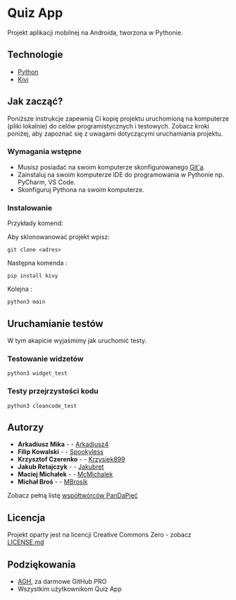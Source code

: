 # Quiz App

Projekt aplikacji mobilnej na Androida, tworzona w Pythonie. 

## Technologie
* [Python](https://www.python.org/)
* [Kivi](https://kivy.org/)

## Jak zacząć?

Poniższe instrukcje zapewnią Ci kopię projektu uruchomioną na komputerze (pliki lokalnie) do celów programistycznych i testowych. Zobacz kroki poniżej, aby zapoznać się z uwagami dotyczącymi uruchamiania projektu.

### Wymagania wstępne

* Musisz posiadać na swoim komputerze skonfigurowanego [Git'a](https://git-scm.com/). 
* Zainstaluj na swoim komputerze IDE do programowania w Pythonie np. PyCharm, VS Code. 
* Skonfiguruj Pythona na swoim komputerze.

### Instalowanie

Przykłady komend:

Aby sklonowanować projekt wpisz:

```
git clone <adres>
```

Następna komenda :

```
pip install kivy
```
Kolejna :
```
python3 main
```

## Uruchamianie testów

W tym akapicie wyjaśmimy jak uruchomić testy.

### Testowanie widzetów

```
python3 widget_test
```

### Testy przejrzystości kodu

```
python3 cleancode_test
```
## Autorzy

* **Arkadiusz Mika** - - [Arkadiusz4](https://github.com/Arkadiusz4)
* **Filip Kowalski** - - [Spookyless](https://github.com/Spookyless)
* **Krzysztof Czerenko** - - [Krzysiek899](https://github.com/Krzysiek899)
* **Jakub Retajczyk** - - [Jakubret](https://github.com/jakubret)
* **Maciej Michałek** - - [McMichalek](https://github.com/McMichalek)
* **Michał Broś** - - [MBrosik](https://github.com/MBrosik)

Zobacz pełną listę [współtwórców PanDaPięć](https://github.com/orgs/AGH-Narzedzia-Informatyczne-2022-2023/teams/pandapiec/members)

## Licencja

Projekt oparty jest na licencji Creative Commons Zero - zobacz [LICENSE.md](LICENSE.md)

## Podziękowania

* [AGH](https://www.agh.edu.pl/), za darmowe GitHub PRO
* Wszystkim użytkownikom Quiz App